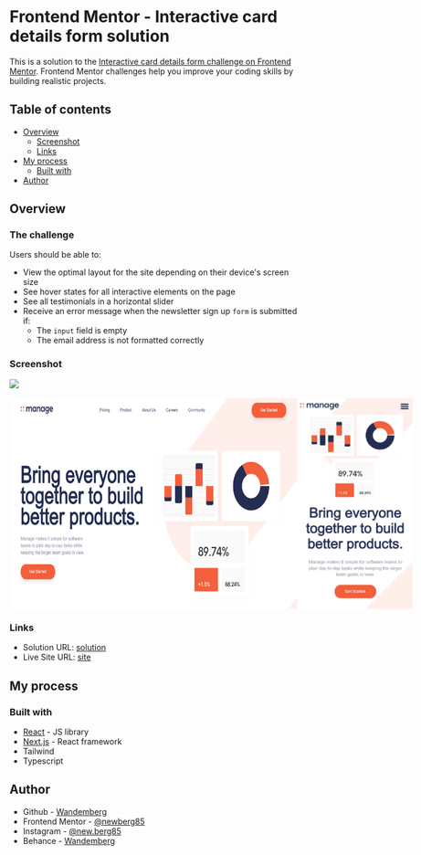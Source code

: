 # Frontend Mentor - Interactive card details form solution

This is a solution to the [Interactive card details form challenge on Frontend Mentor](https://www.frontendmentor.io/challenges/interactive-card-details-form-XpS8cKZDWw). Frontend Mentor challenges help you improve your coding skills by building realistic projects. 

## Table of contents

- [Overview](#overview)
  - [Screenshot](#screenshot)
  - [Links](#links)
- [My process](#my-process)
  - [Built with](#built-with)
- [Author](#author)

## Overview

### The challenge

Users should be able to:

- View the optimal layout for the site depending on their device's screen size
- See hover states for all interactive elements on the page
- See all testimonials in a horizontal slider
- Receive an error message when the newsletter sign up `form` is submitted if:
  - The `input` field is empty
  - The email address is not formatted correctly

### Screenshot

![](./screenshot.jpg)

<div style="display:flex; width:100%">
<img src="public/assets/images/Final-desktop.png" width="100%">
<img src="public/assets/images/Final-mobile.png" width="40%">
</div>



### Links

- Solution URL: [solution](https://github.com/newberg85/manage-landing-page)
- Live Site URL: [site](https://manage-landing-page-five-steel.vercel.app/)

## My process

### Built with

- [React](https://reactjs.org/) - JS library
- [Next.js](https://nextjs.org/) - React framework
- Tailwind
- Typescript


## Author

- Github - [Wandemberg](https://github.com/newberg85)
- Frontend Mentor - [@newberg85](https://www.frontendmentor.io/profile/newberg85)
- Instagram - [@new.berg85](https://www.instagram.com/new.berg85/)
- Behance - [Wandemberg](https://www.behance.net/bergviana)
